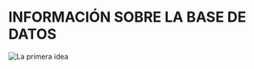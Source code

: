 # INFORMACIÓN SOBRE LA BASE DE DATOS



![La primera idea](https://github.com/simonrojasdev/travel_route/blob/546a310364aa43fbb5f4c7a9cc44f1e490767afa/images/images_for_readme/01%20-%20dise%C3%B1o_idea_inicial.excalidraw.png)
